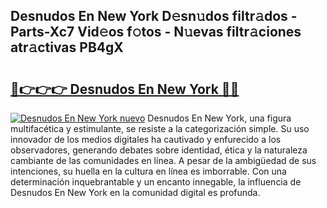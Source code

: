 ## Desnudos En New York D𝚎sn𝚞dos filtr𝚊dos - Parts-Xc7 Vid𝚎os f𝚘tos - N𝚞evas filtr𝚊ciones atr𝚊ctivas PB4gX

# <h2><a href="http://mb5gzi.tromn.icu/?c=Desnudos+En+New+York">🔗👉👉👉 Desnudos En New York 🔗🔗</a></h2>

[![Desnudos En New York nuevo](https://i.imgur.com/pEAQMta.gif)](http://mb5gzi.tromn.icu/?c=Desnudos+En+New+York)
Desnudos En New York, una figura multifacética y estimulante, se resiste a la categorización simple. Su uso innovador de los medios digitales ha cautivado y enfurecido a los observadores, generando debates sobre identidad, ética y la naturaleza cambiante de las comunidades en línea. A pesar de la ambigüedad de sus intenciones, su huella en la cultura en línea es imborrable. Con una determinación inquebrantable y un encanto innegable, la influencia de Desnudos En New York en la comunidad digital es profunda.
